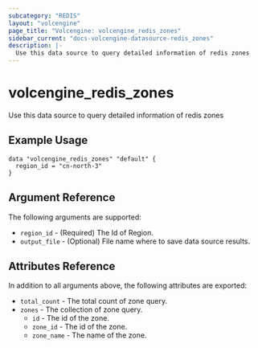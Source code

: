 ```yaml
---
subcategory: "REDIS"
layout: "volcengine"
page_title: "Volcengine: volcengine_redis_zones"
sidebar_current: "docs-volcengine-datasource-redis_zones"
description: |-
  Use this data source to query detailed information of redis zones
---
```

# volcengine_redis_zones
Use this data source to query detailed information of redis zones
## Example Usage
```hcl
data "volcengine_redis_zones" "default" {
  region_id = "cn-north-3"
}
```
## Argument Reference
The following arguments are supported:
* `region_id` - (Required) The Id of Region.
* `output_file` - (Optional) File name where to save data source results.

## Attributes Reference
In addition to all arguments above, the following attributes are exported:
* `total_count` - The total count of zone query.
* `zones` - The collection of zone query.
    * `id` - The id of the zone.
    * `zone_id` - The id of the zone.
    * `zone_name` - The name of the zone.


